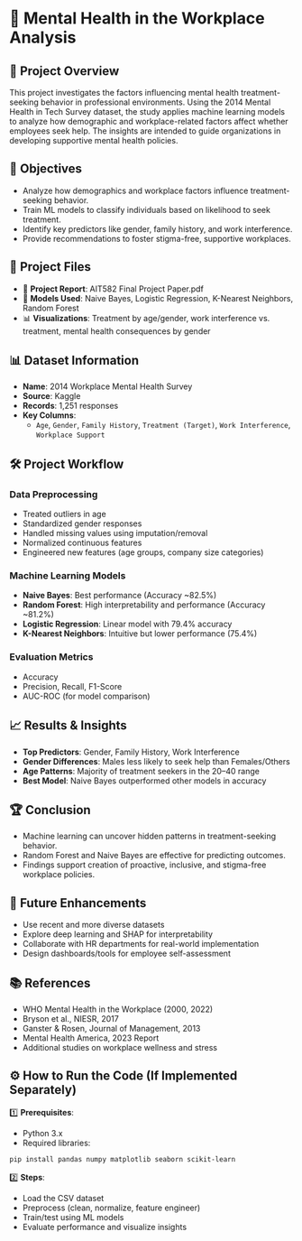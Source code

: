 # 🧠 Mental Health in the Workplace Analysis

## 📌 Project Overview  
This project investigates the factors influencing mental health treatment-seeking behavior in professional environments. Using the 2014 Mental Health in Tech Survey dataset, the study applies machine learning models to analyze how demographic and workplace-related factors affect whether employees seek help. The insights are intended to guide organizations in developing supportive mental health policies.

## 🎯 Objectives  
- Analyze how demographics and workplace factors influence treatment-seeking behavior.  
- Train ML models to classify individuals based on likelihood to seek treatment.  
- Identify key predictors like gender, family history, and work interference.  
- Provide recommendations to foster stigma-free, supportive workplaces.  

## 📂 Project Files  
- 📄 **Project Report**: AIT582 Final Project Paper.pdf  
- 🧠 **Models Used**: Naive Bayes, Logistic Regression, K-Nearest Neighbors, Random Forest  
- 📊 **Visualizations**: Treatment by age/gender, work interference vs. treatment, mental health consequences by gender  

## 📊 Dataset Information  
- **Name**: 2014 Workplace Mental Health Survey  
- **Source**: Kaggle  
- **Records**: 1,251 responses  
- **Key Columns**:
  - `Age`, `Gender`, `Family History`, `Treatment (Target)`, `Work Interference`, `Workplace Support`  

## 🛠️ Project Workflow  
### Data Preprocessing  
- Treated outliers in age  
- Standardized gender responses  
- Handled missing values using imputation/removal  
- Normalized continuous features  
- Engineered new features (age groups, company size categories)

### Machine Learning Models  
- **Naive Bayes**: Best performance (Accuracy ~82.5%)  
- **Random Forest**: High interpretability and performance (Accuracy ~81.2%)  
- **Logistic Regression**: Linear model with 79.4% accuracy  
- **K-Nearest Neighbors**: Intuitive but lower performance (75.4%)  

### Evaluation Metrics  
- Accuracy  
- Precision, Recall, F1-Score  
- AUC-ROC (for model comparison)  

## 📈 Results & Insights  
- **Top Predictors**: Gender, Family History, Work Interference  
- **Gender Differences**: Males less likely to seek help than Females/Others  
- **Age Patterns**: Majority of treatment seekers in the 20–40 range  
- **Best Model**: Naive Bayes outperformed other models in accuracy  

## 🏆 Conclusion  
- Machine learning can uncover hidden patterns in treatment-seeking behavior.  
- Random Forest and Naive Bayes are effective for predicting outcomes.  
- Findings support creation of proactive, inclusive, and stigma-free workplace policies.

## 🚀 Future Enhancements  
- Use recent and more diverse datasets  
- Explore deep learning and SHAP for interpretability  
- Collaborate with HR departments for real-world implementation  
- Design dashboards/tools for employee self-assessment  

## 📚 References  
- WHO Mental Health in the Workplace (2000, 2022)  
- Bryson et al., NIESR, 2017  
- Ganster & Rosen, Journal of Management, 2013  
- Mental Health America, 2023 Report  
- Additional studies on workplace wellness and stress   

## ⚙️ How to Run the Code (If Implemented Separately)  
1️⃣ **Prerequisites**:  
- Python 3.x  
- Required libraries:  
```bash
pip install pandas numpy matplotlib seaborn scikit-learn
```

2️⃣ **Steps**:  
- Load the CSV dataset  
- Preprocess (clean, normalize, feature engineer)  
- Train/test using ML models  
- Evaluate performance and visualize insights  
